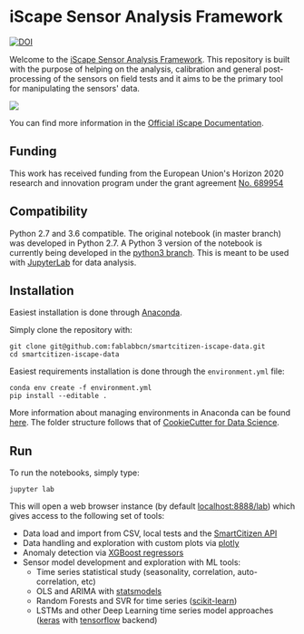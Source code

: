 iScape Sensor Analysis Framework
=======

[![DOI](https://zenodo.org/badge/97752018.svg)](https://zenodo.org/badge/latestdoi/97752018)

Welcome to the [iScape Sensor Analysis Framework](https://docs.iscape.smartcitizen.me/Sensor%20Analysis%20Framework/). This repository is built with the purpose of helping on the analysis, calibration and general post-processing of the sensors on field tests and it aims to be the primary tool for manipulating the sensors' data.

![](https://i.imgur.com/CvUuWpL.gif)

You can find more information in the [Official iScape Documentation](https://docs.iscape.smartcitizen.me/Sensor%20Analysis%20Framework).

## Funding

This work has received funding from the European Union's Horizon 2020 research and innovation program under the grant agreement [No. 689954](https://cordis.europa.eu/project/rcn/202639_en.html)

## Compatibility

Python 2.7 and 3.6 compatible.
The original notebook (in master branch) was developed in Python 2.7. A Python 3 version of the notebook is currently being developed in the [python3 branch](https://github.com/fablabbcn/smartcitizen-iscape-data/tree/python3). This is meant to be used with [JupyterLab](https://github.com/jupyterlab/jupyterlab) for data analysis.

## Installation

Easiest installation is done through [Anaconda](https://docs.anaconda.com/anaconda/install/).

Simply clone the repository with:

```
git clone git@github.com:fablabbcn/smartcitizen-iscape-data.git
cd smartcitizen-iscape-data
```

Easiest requirements installation is done through the `environment.yml` file:

```
conda env create -f environment.yml
pip install --editable .
```

More information about managing environments in Anaconda can be found [here](https://conda.io/docs/user-guide/tasks/manage-environments.html). The folder structure follows that of [CookieCutter for Data Science](https://drivendata.github.io/cookiecutter-data-science/).

## Run

To run the notebooks, simply type:

```
jupyter lab
```

This will open a web browser instance (by default [localhost:8888/lab]()) which gives access to the following set of tools:

- Data load and import from CSV, local tests and the [SmartCitizen API](https://api.smartcitizen.me/)
- Data handling and exploration with custom plots via [plotly](https://plot.ly/)
- Anomaly detection via [XGBoost regressors](https://xgboost.readthedocs.io/en/latest/)
- Sensor model development and exploration with ML tools:
    - Time series statistical study (seasonality, correlation, auto-correlation, etc)
    - OLS and ARIMA with [statsmodels](https://www.statsmodels.org/stable/index.html)
    - Random Forests and SVR for time series ([scikit-learn](http://scikit-learn.org/)) 
    - LSTMs and other Deep Learning time series model approaches ([keras](https://keras.io/) with [tensorflow](https://www.tensorflow.org/) backend)